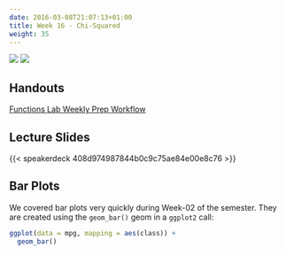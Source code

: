 ```yaml
---
date: 2016-03-08T21:07:13+01:00
title: Week 16 - Chi-Squared
weight: 35
---
```

![](https://img.shields.io/badge/semester-Fall%2C%202017-blue.svg) ![](https://img.shields.io/badge/release-updated-brightgreen.svg) 

## Handouts

<a class="btn btn-primary btn-outline btn-xs{{end}}" href="https://github.com/slu-soc5050/Week-16/blob/master/Functions/week-16-r.pdf" target="_blank"> Functions </a>
<a class="btn btn-primary btn-outline btn-xs{{end}}" href="https://github.com/slu-soc5050/Week-16/blob/master/Lab/week-16-lab.pdf" target="_blank"> Lab </a>
<a class="btn btn-primary btn-outline btn-xs{{end}}" href="https://github.com/slu-soc5050/Week-16/blob/master/WeeklyPrep/week-16-prep.pdf" target="_blank"> Weekly Prep </a>
<a class="btn btn-primary btn-outline btn-xs{{end}}" href="https://github.com/slu-soc5050/Week-16/blob/master/Workflow/week-16-workflow.pdf" target="_blank"> Workflow </a>

## Lecture Slides
{{< speakerdeck 408d974987844b0c9c75ae84e00e8c76 >}}

## Bar Plots
We covered bar plots very quickly during Week-02 of the semester. They are created using the `geom_bar()` geom in a `ggplot2` call:

```r
ggplot(data = mpg, mapping = aes(class)) +
  geom_bar()
```